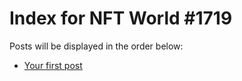 # Index for NFT World #1719
Posts will be displayed in the order below:

- [Your first post](./001-first.md)

